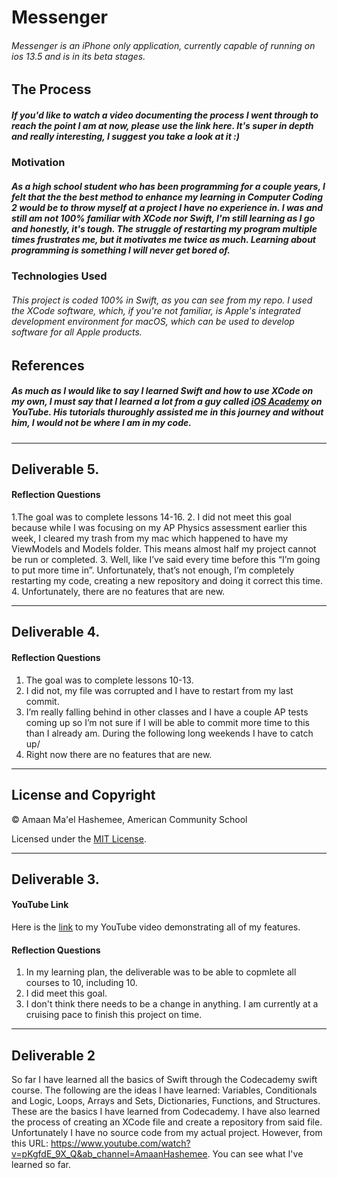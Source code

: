 # **Messenger**

###### Messenger is an iPhone only application, currently capable of running on ios 13.5 and is in its beta stages.

## The Process

##### **If you'd like to watch a video documenting the process I went through to reach the point I am at now, please use the link here. It's super in depth and really interesting, I suggest you take a look at it :)**

### Motivation

##### As a high school student who has been programming for a couple years, I felt that the the best method to enhance my learning in Computer Coding 2 would be to throw myself at a project I have no experience in. I was and still am not 100% familiar with XCode nor Swift, I'm still learning as I go and honestly, it's tough. The struggle of restarting my program multiple times frustrates me, but it motivates me twice as much. Learning about programming is something I will never get bored of.

### Technologies Used

###### This project is coded 100% in Swift, as you can see from my repo. I used the XCode software, which, if you're not familiar, is Apple's integrated development environment for macOS, which can be used to develop software for all Apple products.


## References

##### As much as I would like to say I learned Swift and how to use XCode on my own, I must say that I learned a lot from a guy called [iOS Academy](https://www.youtube.com/channel/UCnksRRifsSCGUZpQukUKAyg "iOS Academy's YouTube Account") on YouTube. His tutorials thuroughly assisted me in this journey and without him, I would not be where I am in my code. 


---

## Deliverable 5.

#### Reflection Questions
1.The goal was to complete lessons 14-16. 
2. I did not meet this goal because while I was focusing on my AP Physics assessment earlier this week, I cleared my trash from my mac which happened to have my ViewModels and Models folder. This means almost half my project cannot be run or completed.
3. Well, like I’ve said every time before this “I’m going to put more time in”. Unfortunately, that’s not enough, I’m completely restarting my code, creating a new repository and doing it correct this time. 
4. Unfortunately, there are no features that are new.

---

## Deliverable 4.

#### Reflection Questions
1. The goal was to complete lessons 10-13.
2. I did not, my file was corrupted and I have to restart from my last commit.
3. I’m really falling behind in other classes and I have a couple AP tests coming up so I’m not sure if I will be able to commit more time to this than I already am. During the following long weekends I have to catch up/
4. Right now there are no features that are new. 

---

## License and Copyright

© Amaan Ma'el Hashemee, American Community School

Licensed under the [MIT License](LICENSE).

---

## Deliverable 3.

#### YouTube Link

Here is the [link](https://youtu.be/soYuD5fZYYE) to my YouTube video demonstrating all of my features.

#### Reflection Questions

1. In my learning plan, the deliverable was to be able to copmlete all courses to 10, including 10. 
2. I did meet this goal.
4. I don't think there needs to be a change in anything. I am currently at a cruising pace to finish this project on time.

---

## Deliverable 2

So far I have learned all the basics of Swift through the Codecademy swift course. The following are the ideas I have learned: Variables, Conditionals and Logic, Loops,
Arrays and Sets, Dictionaries, Functions, and Structures. These are the basics I have learned from Codecademy. I have also learned the process of creating an XCode file
and create a repository from said file. Unfortunately I have no source code from my actual project. However, from this URL: 
https://www.youtube.com/watch?v=pKgfdE_9X_Q&ab_channel=AmaanHashemee. You can see what I've learned so far. 
